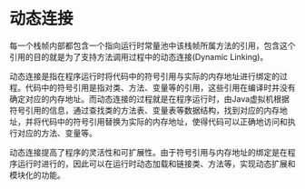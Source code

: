 # 动态连接

每一个栈帧内部都包含一个指向运行时常量池中该栈帧所属方法的引用，包含这个引用的目的就是为了支持方法调用过程中的动态连接(Dynamic Linking)。

动态连接是指在程序运行时将代码中的符号引用与实际的内存地址进行绑定的过程。代码中的符号引用是指对类、方法、变量等的引用，这些引用在编译时并没有确定对应的内存地址。而动态连接的过程就是在程序运行时，由Java虚拟机根据符号引用的信息，通过查找类的方法表、变量表等数据结构，找到对应的内存地址，并将代码中的符号引用替换为实际的内存地址，使得代码可以正确地访问和执行对应的方法、变量等。

动态连接提高了程序的灵活性和可扩展性。由于符号引用与内存地址的绑定是在程序运行时进行的，因此可以在运行时动态加载和链接类、方法等，实现动态扩展和模块化的功能。
